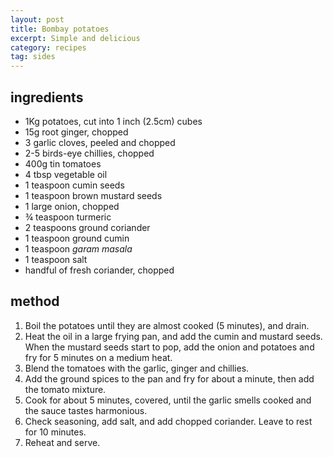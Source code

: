 ```yaml
---
layout: post
title: Bombay potatoes
excerpt: Simple and delicious
category: recipes
tag: sides
---
```


## ingredients

* 1Kg potatoes, cut into 1 inch (2.5cm) cubes
* 15g root ginger, chopped
* 3 garlic cloves, peeled and chopped
* 2-5 birds-eye chillies, chopped
* 400g tin tomatoes
* 4 tbsp vegetable oil
* 1 teaspoon cumin seeds
* 1 teaspoon brown mustard seeds
* 1 large onion, chopped
* &frac34; teaspoon turmeric
* 2 teaspoons ground coriander
* 1 teaspoon ground cumin
* 1 teaspoon _garam masala_
* 1 teaspoon salt
* handful of fresh coriander, chopped

## method

1. Boil the potatoes until they are almost cooked (5 minutes), and drain.
2. Heat the oil in a large frying pan, and add the cumin and mustard seeds. When the mustard seeds start to pop, add the onion and potatoes and fry for 5 minutes on a medium heat.
3. Blend the tomatoes with the garlic, ginger and chillies.
4. Add the ground spices to the pan and fry for about a minute, then add the tomato mixture.
5. Cook for about 5 minutes, covered, until the garlic smells cooked and the sauce tastes harmonious.
6. Check seasoning, add salt, and add chopped coriander. Leave to rest for 10 minutes.
7. Reheat and serve.
